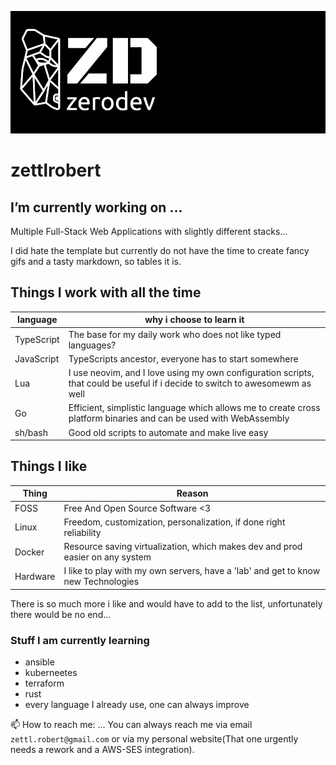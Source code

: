 ![Hero Image](./images/header.png)

# zettlrobert

## I’m currently working on ...
Multiple Full-Stack Web Applications with slightly different stacks... 

I did hate the template but currently do not have the time to create fancy gifs and a tasty markdown, so tables it is.


## Things I work with all the time

| language  | why i choose to learn it   | 
|-------------- | -------------- | 
| TypeScript    | The base for my daily work who does not like typed languages?     | 
| JavaScript | TypeScripts ancestor, everyone has to start somewhere |
| Lua | I use neovim, and I love using my own configuration scripts, that could be useful if i decide to switch to awesomewm as well |
| Go | Efficient, simplistic language which allows me to create cross platform binaries and can be used with WebAssembly | 
| sh/bash | Good old scripts to automate and make live easy |


## Things I like
| Thing   | Reason   | 
|-------------- | -------------- | 
| FOSS | Free And Open Source Software <3 |
| Linux    | Freedom, customization, personalization, if done right reliability     | 
| Docker | Resource saving virtualization, which makes dev and prod easier on any system |
| Hardware | I like to play with my own servers, have a 'lab' and get to know new Technologies |


There is so much more i like and would have to add to the list, unfortunately there would be no end...


### Stuff I am currently learning 
- ansible
- kuberneetes
- terraform
- rust
- every language I already use, one can always improve


📫 How to reach me: ...
You can always reach me via email `zettl.robert@gmail.com` or via my personal website(That one urgently needs a rework and a AWS-SES integration). 


<!--
**zettlrobert/zettlrobert** is a ✨ _special_ ✨ repository because its `README.md` (this file) appears on your GitHub profile.

Here are some ideas to get you started:

- 👯 I’m looking to collaborate on ...
- 🤔 I’m looking for help with ...
- 💬 Ask me about ...
- 😄 Pronouns: ...
-->
